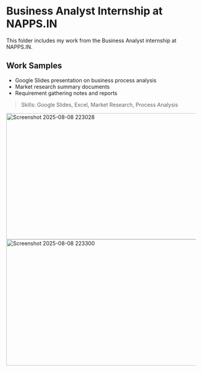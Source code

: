 # Business Analyst Internship at NAPPS.IN
This folder includes my work from the Business Analyst internship at NAPPS.IN.

## Work Samples
- Google Slides presentation on business process analysis
- Market research summary documents
- Requirement gathering notes and reports

> Skills: Google Slides, Excel, Market Research, Process Analysis
<img width="550" height="336" alt="Screenshot 2025-08-08 223028" src="https://github.com/user-attachments/assets/78f7dbcc-a6a4-4154-934c-afd0a2f9019d" />
<img width="550" height="336" alt="Screenshot 2025-08-08 223300" src="https://github.com/user-attachments/assets/70f8ec8a-662e-4192-9c9e-73da212ad021" />
